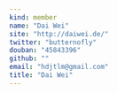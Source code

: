 ```yaml
---
kind: member
name: "Dai Wei"
site: "http://daiwei.de/"
twitter: "butternofly"
douban: "45843396"
github: ""
email: "hdjtlm@gmail.com"
title: "Dai Wei"
---
```


